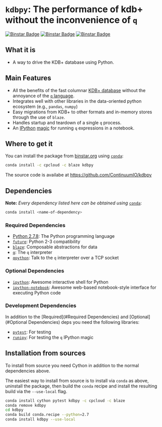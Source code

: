 # `kdbpy`: The performance of kdb+ without the inconvenience of `q`

[![Binstar Badge](https://binstar.org/cpcloud/kdbpy/badges/build.svg)](https://binstar.org/cpcloud/kdbpy/builds)
[![Binstar Badge](https://binstar.org/cpcloud/kdbpy/badges/version.svg)](https://binstar.org/cpcloud/kdbpy)
[![Binstar Badge](https://binstar.org/cpcloud/kdbpy/badges/installer/conda.svg)](https://conda.binstar.org/cpcloud)

## What it is

* A way to drive the KDB+ database using Python.

## Main Features

* All the benefits of the fast columnar [KDB+ database](http://kx.com/kdb-plus.php)
  without the annoyance of the [`q`
  language](http://en.wikipedia.org/wiki/Q_(programming_language_from_Kx_Systems)).
* Integrates well with other libraries in the data-oriented python
  ecosystem (e.g., `pandas`, `numpy`)
* Easy migrations from KDB+ to other formats and in-memory stores
  through the use of `blaze`.
* Handles startup and teardown of a single `q` process.
* An [IPython](http://www.ipython.org)
  [magic](http://ipython.org/ipython-doc/stable/interactive/tutorial.html#magic-functions)
  for running `q` expressions in a notebook.


## Where to get it

You can install the package from [binstar.org](http://www.binstar.org)
using [`conda`](http://conda.pydata.org):

```sh
conda install -c cpcloud -c blaze kdbpy
```

The source code is availabe at https://github.com/ContinuumIO/kdbpy

## Dependencies

**Note:** *Every dependency listed here can be obtained using*
[`conda`](http://conda.pydata.org):

```sh
conda install <name-of-dependency>
```

### Required Dependencies

* [Python 2.7.8](http://www.python.org): The Python programming language
* [`future`](http://python-future.org): Python 2-3 compatibility
* [`blaze`](https://github.com/ContinuumIO/blaze): Composable
  abstractions for data
* [`q`](http://github.com/ContinuumIO/conda-q): The `q` interpreter
* [`qpython`](https://github.com/exxceleron/qPython): Talk to the `q`
  interpreter over a TCP socket


### Optional Dependencies

* [`ipython`](http://www.ipython.org): Awesome interactive shell for Python
* [`ipython-notebook`](http://ipython.org/notebook.html): Awesome
  web-based notebook-style interface for executing Python code


### Development Dependencies

In addition to the [Required](#Required Dependencies) and
[Optional](#Optional Dependencies) deps you need the following
libraries:

* [`pytest`](http://www.pytest.org): For testing
* [`runipy`](https://github.com/paulgb/runipy): For testing the `q`
  IPython magic

## Installation from sources

To install from source you need Cython in addition to the normal
dependencies above.

The easiest way to install from source is to install via `conda` as
above, uninstall the package, then build the `conda` recipe and install
the resulting build via the `--use-local` flag.

```sh
conda install cython pytest kdbpy -c cpcloud -c blaze
conda remove kdbpy
cd kdbpy
conda build conda.recipe --python=2.7
conda install kdbpy --use-local
```
